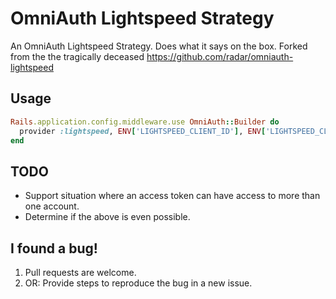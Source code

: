 # OmniAuth Lightspeed Strategy

An OmniAuth Lightspeed Strategy. Does what it says on the box.
Forked from the the tragically deceased https://github.com/radar/omniauth-lightspeed

## Usage

```ruby
Rails.application.config.middleware.use OmniAuth::Builder do
  provider :lightspeed, ENV['LIGHTSPEED_CLIENT_ID'], ENV['LIGHTSPEED_CLIENT_SECRET'], scope: 'employee:all'
end
```

## TODO

* Support situation where an access token can have access to more than one account.
* Determine if the above is even possible.

## I found a bug!

1. Pull requests are welcome.
2. OR: Provide steps to reproduce the bug in a new issue.
